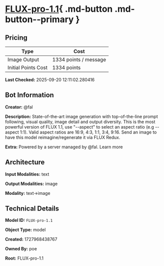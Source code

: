 # [FLUX-pro-1.1](https://poe.com/FLUX-pro-1.1){ .md-button .md-button--primary }

## Pricing

| Type | Cost |
|------|------|
| Image Output | 1334 points / message |
| Initial Points Cost | 1334 points |

**Last Checked:** 2025-09-20 12:11:02.280416


## Bot Information

**Creator:** @fal

**Description:** State-of-the-art image generation with top-of-the-line prompt following, visual quality, image detail and output diversity. This is the most powerful version of FLUX 1.1, use "--aspect" to select an aspect ratio (e.g --aspect 1:1). Valid aspect ratios are 16:9, 4:3, 1:1, 3:4, 9:16. Send an image to have this model reimagine/regenerate it via FLUX Redux.

**Extra:** Powered by a server managed by @fal. Learn more


## Architecture

**Input Modalities:** text

**Output Modalities:** image

**Modality:** text->image


## Technical Details

**Model ID:** `FLUX-pro-1.1`

**Object Type:** model

**Created:** 1727968438767

**Owned By:** poe

**Root:** FLUX-pro-1.1
